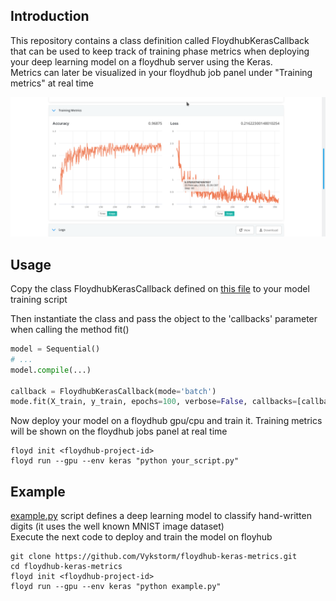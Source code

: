 ## Introduction
This repository contains a class definition called FloydhubKerasCallback that can be used to keep track of training phase metrics when deploying your deep learning model on a floydhub server using the Keras. <br/>
Metrics can later be visualized in your floydhub job panel under "Training metrics" at real time <br/>


![screenshot](images/screenshot1.png)

## Usage

Copy the class FloydhubKerasCallback defined on [this file](train_metrics.py) to your model training script <br/>


Then instantiate the class and pass the object to the 'callbacks' parameter when calling the method fit()

```python
model = Sequential()
# ...
model.compile(...)

callback = FloydhubKerasCallback(mode='batch')
mode.fit(X_train, y_train, epochs=100, verbose=False, callbacks=[callback])

```

Now deploy your model on a floydhub gpu/cpu and train it. Training metrics will be shown on the floydhub jobs panel at real time
```
floyd init <floydhub-project-id>
floyd run --gpu --env keras "python your_script.py"
```



## Example

[example.py](example.py) script defines a deep learning model to classify hand-written digits (it uses the well known MNIST image dataset) <br/>
Execute the next code to deploy and train the model on floyhub

```
git clone https://github.com/Vykstorm/floydhub-keras-metrics.git
cd floydhub-keras-metrics
floyd init <floydhub-project-id>
floyd run --gpu --env keras "python example.py"
```
